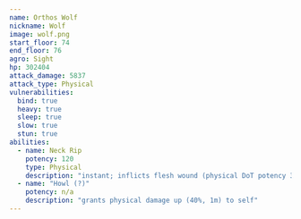 ```yaml
---
name: Orthos Wolf
nickname: Wolf
image: wolf.png
start_floor: 74
end_floor: 76
agro: Sight
hp: 302404
attack_damage: 5837
attack_type: Physical
vulnerabilities:
  bind: true
  heavy: true
  sleep: true
  slow: true
  stun: true
abilities:
  - name: Neck Rip
    potency: 120
    type: Physical
    description: "instant; inflicts flesh wound (physical DoT potency 30, 30s)"
  - name: "Howl (?)"
    potency: n/a
    description: "grants physical damage up (40%, 1m) to self"
---
```

